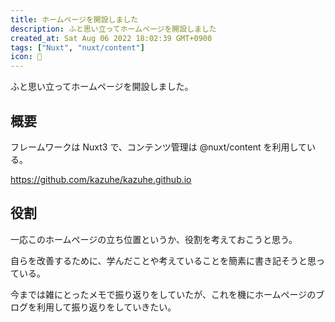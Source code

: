 ```yaml
---
title: ホームページを開設しました
description: ふと思い立ってホームページを開設しました
created_at: Sat Aug 06 2022 18:02:39 GMT+0900
tags: ["Nuxt", "nuxt/content"]
icon: 🎉
---
```


ふと思い立ってホームページを開設しました。

## 概要

フレームワークは Nuxt3 で、コンテンツ管理は @nuxt/content を利用している。

https://github.com/kazuhe/kazuhe.github.io

## 役割

一応このホームページの立ち位置というか、役割を考えておこうと思う。

自らを改善するために、学んだことや考えていることを簡素に書き記そうと思っている。

今までは雑にとったメモで振り返りをしていたが、これを機にホームページのブログを利用して振り返りをしていきたい。
